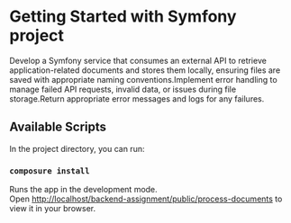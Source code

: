 # Getting Started with Symfony project

Develop a Symfony service that consumes an external API to retrieve application-related documents and stores them locally, ensuring files are saved with appropriate naming conventions.Implement error handling to manage failed API requests, invalid data, or issues during file storage.Return appropriate error messages and logs for any failures.

## Available Scripts

In the project directory, you can run:

### `composure install`

Runs the app in the development mode.\
Open [http://localhost/backend-assignment/public/process-documents](http://localhost/backend-assignment/public/process-documents) to view it in your browser.


